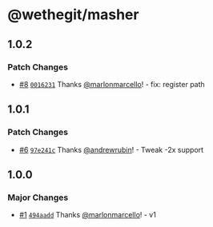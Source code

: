 # @wethegit/masher

## 1.0.2

### Patch Changes

- [#8](https://github.com/wethegit/masher/pull/8) [`0016231`](https://github.com/wethegit/masher/commit/0016231ddb7059650492393af8ac297dfb8f9337) Thanks [@marlonmarcello](https://github.com/marlonmarcello)! - fix: register path

## 1.0.1

### Patch Changes

- [#6](https://github.com/wethegit/masher/pull/6) [`97e241c`](https://github.com/wethegit/masher/commit/97e241cbb61264746c5dde05f7943313320d53ce) Thanks [@andrewrubin](https://github.com/andrewrubin)! - Tweak -2x support

## 1.0.0

### Major Changes

- [#1](https://github.com/wethegit/masher/pull/1) [`494aadd`](https://github.com/wethegit/masher/commit/494aaddd42734faae9144ac16501a581124afbe3) Thanks [@marlonmarcello](https://github.com/marlonmarcello)! - v1
